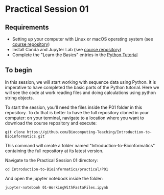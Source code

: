 # Practical Session 01

## Requirements 

* Setting up your computer with Linux or macOS operating system (see [course repository](https://github.com/Biocomputing-Teaching/Introduction-to-Bioinformatics))
* Install Conda and Jupyter Lab (see [course repository](https://github.com/Biocomputing-Teaching/Introduction-to-Bioinformatics))
* Complete the "Learn the Basics" entries in the [Python Tutorial](https://www.learnpython.org/en/)

## To begin

In this session, we will start working with sequence data using Python. It is imperative to have completed the basic parts of the Python tutorial. Here we will see the code at work reading files and doing calculations using python string objects.

To start the session, you'll need the files inside the P01 folder in this repository. To do that is better to have the full repository cloned in your computer: on your terminal, navigate to a location where you want to download the course repository and execute:

```
git clone https://github.com/Biocomputing-Teaching/Introduction-to-Bioinformatics.git
```

This command will create a folder named "Introduction-to-Bioinformatics" containing the full repository at its latest version.

Navigate to the Practical Session 01 directory:

```
cd Introduction-to-Bioinformatics/practical/P01
```

And open the jupyter notebook inside the folder:

```
jupyter-notebook 01-WorkingWithFastaFiles.ipynb
```


